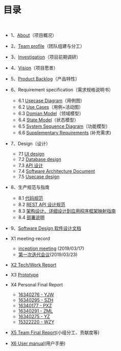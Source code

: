 # [](#TOC)目录

&nbsp;&nbsp; 

* 1、[About](01-about)（项目概况）
* 2、[Team profile](02-team-profile)（团队组建与分工）
* 3、[Investigation](03-investigation)（项目前期调研）
* 4、[Vision](04-vision)（项目愿景）
* 5、[Product Backlog](05-product-backlog)（产品特性）
* 6、Requirement specification（需求规格说明书）
    - 6.1 [Usecase Diagram](06-requirement-specification-1)（用例图）
    - 6.2 [Use Cases](06-requirement-specification-2)（用例+活动图）
    - 6.3 [Domian Model](06-requirement-specification-3)（领域模型）
    - 6.4 [State Model](06-requirement-specification-4)（状态模型）
    - 6.5 [System Sequence Diagram](06-requirement-specification-5)（功能模型）
    - 6.6 [Supplementary Requirements](06-requirement-specification-6) (补充需求)
* 7、Design（设计）
    - 7.1 [UI design](07-design-1)
    - 7.2 [Database design](07-design-2)
    - 7.3 [API 设计](07-design-3)
    - 7.4 [Software Architecture Document](07-design-4)
    - 7.5 [Usecase design](07-design-5)
* 8、生产规范与指南
    - 8.1 [代码规范](08-code-rules-and-guide-1)
    - 8.2 [REST API 设计规范](08-code-rules-and-guide-2)
    - 8.3 [架构设计、详细设计到应用程序框架映射指南](08-code-rules-and-guide-3)
    - 8.4 [部署说明](08-code-rules-and-guide-4)
* 9、[Software Design 软件设计文档](09-software-design)
* X1 meeting-record
    - [inception meeting](X1-meeting-record0) (2019/03/17)
    - [第一次迭代会议](X1-meeting-record1)(2019/03/23)
  
* [X2 Tech/Work Report](X2-tech-work-report)

* X3 [Prototype](http://47.101.209.167)
    
* X4 Personal Final Report
    - [16340276 - YJW](16340276-report)
    - [16340295 - SZH](16340295-report)
    - [16340177 - PXZ](16340177-report)
    - [16340291 - ZML](16340291-report)
    - [16340275 - YZ](16340275-report)
    - [15322220 - WZY](15322220-report)
    
* [X5 Team Final Report](X5-team-final-report)(小组分工、贡献度等)

* [X6 User manual](https://github.com/2019swsad/Dashboard/blob/master/User-manual.pdf)(用户手册)
